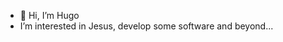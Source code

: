 - 👋 Hi, I’m Hugo
- I’m interested in Jesus, develop some software and beyond...

<!---
HugoAlmeida12/HugoAlmeida12 is a ✨ special ✨ repository because its `README.md` (this file) appears on your GitHub profile.
You can click the Preview link to take a look at your changes.
--->
